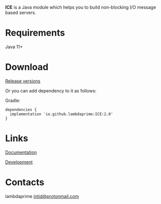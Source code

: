 **ICE** is a Java module which helps you to build non-blocking I/O message based servers.

# Requirements

Java 11+

# Download

[Release versions](https://github.com/lambdaprime/ICE/releases)

Or you can add dependency to it as follows:

Gradle:

```
dependencies {
  implementation 'io.github.lambdaprime:ICE:2.0'
}
```

# Links

[Documentation](http://portal2.atwebpages.com/ICE)

[Development](DEVELOPMENT.md)

# Contacts

lambdaprime <intid@protonmail.com>
